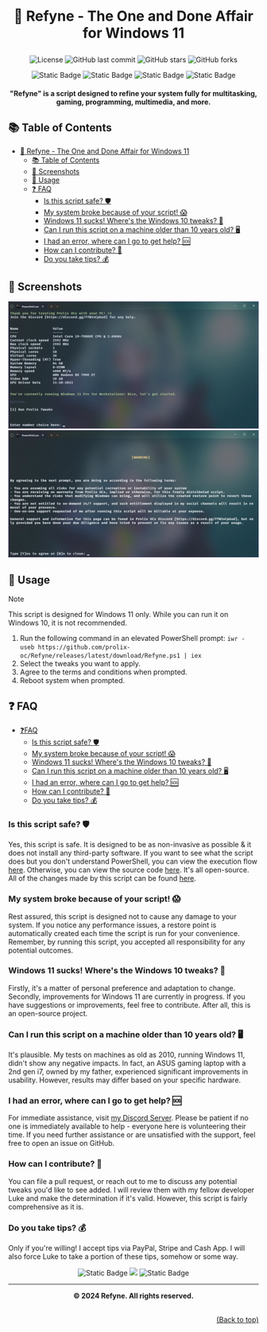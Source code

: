 # <p align="center"> 🚀 Refyne - The One and Done Affair for Windows 11 </p>

<div align="center">

![License](https://img.shields.io/badge/license-MIT-blue.svg?style=for-the-badge&color=222222)
![GitHub last commit](https://img.shields.io/github/last-commit/prolix-oc/Refyne?style=for-the-badge&color=222222)
![GitHub stars](https://img.shields.io/github/stars/prolix-oc/Refyne?style=for-the-badge&color=222222)
![GitHub forks](https://img.shields.io/github/forks/prolix-oc/Refyne?style=for-the-badge&color=222222)

</div>

<div align="center">
  <img alt="Static Badge" src="https://img.shields.io/badge/TikTok-Follow?style=for-the-badge&logo=tiktok&color=222222&link=https%3A%2F%2Ftiktok.com%2F%40prolix_oc" href="https://tiktok.com/@prolix_oc">
  <img alt="Static Badge" src="https://img.shields.io/badge/Twitch-Follow?style=for-the-badge&logo=twitch&color=222222&link=https%3A%2F%2Ftwitch.tv%2Fprolix_gg" href="https://twitch.tv/prolix_gg">
  <img alt="Static Badge" src="https://img.shields.io/badge/Formerly%20Twitter-Follow?style=for-the-badge&logo=X&color=222222&link=https%3A%2F%2Ftwitter.com%2Fprolix_gg" href="https://x.com/prolix_gg">
  <img alt="Static Badge" src="https://img.shields.io/badge/Discord-Join?style=for-the-badge&logo=discord&color=222222&link=https%3A%2F%2Fdiscord.gg%2FffW3vCpGud" href="https://discord.gg/ffW3vCpGud">
</div>

<h4 align="center"> "Refyne" is a script designed to refine your system fully for multitasking, gaming, programming, multimedia, and more. </h4>

## 📚 Table of Contents

- [ 🚀 Refyne - The One and Done Affair for Windows 11 ](#--refyne---the-one-and-done-affair-for-windows-11-)
  - [📚 Table of Contents](#-table-of-contents)
  - [📸 Screenshots](#-screenshots)
  - [🔧 Usage](#-usage)
  - [❓ FAQ](#-faq)
    - [Is this script safe? 🛡️](#is-this-script-safe-️)
    - [My system broke because of your script! 😱](#my-system-broke-because-of-your-script-)
    - [Windows 11 sucks! Where's the Windows 10 tweaks? 🤔](#windows-11-sucks-wheres-the-windows-10-tweaks-)
    - [Can I run this script on a machine older than 10 years old? 🖥️](#can-i-run-this-script-on-a-machine-older-than-10-years-old-️)
    - [I had an error, where can I go to get help? 🆘](#i-had-an-error-where-can-i-go-to-get-help-)
    - [How can I contribute? 🤝](#how-can-i-contribute-)
    - [Do you take tips? 💰](#do-you-take-tips-)

## 📸 Screenshots

![Screengrab of main screen](screenshots/screen1.webp)
![Screengrab of initial disclosure](screenshots/screen2.webp)

## 🔧 Usage

> [!NOTE]
> This script is designed for Windows 11 only. While you can run it on Windows 10, it is not recommended.

1. Run the following command in an elevated PowerShell prompt: `iwr -useb https://github.com/prolix-oc/Refyne/releases/latest/download/Refyne.ps1 | iex`
2. Select the tweaks you want to apply.
3. Agree to the terms and conditions when prompted.
4. Reboot system when prompted.

## ❓ FAQ

<!-- no toc -->
- [❓FAQ](#-faq)
  - [Is this script safe? 🛡️](#is-this-script-safe-️)
  - [My system broke because of your script! 😱](#my-system-broke-because-of-your-script-)
  - [Windows 11 sucks! Where's the Windows 10 tweaks? 🤔](#windows-11-sucks-wheres-the-windows-10-tweaks-)
  - [Can I run this script on a machine older than 10 years old? 🖥️](#can-i-run-this-script-on-a-machine-older-than-10-years-old-️)
  - [I had an error, where can I go to get help? 🆘](#i-had-an-error-where-can-i-go-to-get-help-)
  - [How can I contribute? 🤝](#how-can-i-contribute-)
  - [Do you take tips? 💰](#do-you-take-tips-)

### Is this script safe? 🛡️

Yes, this script is safe. It is designed to be as non-invasive as possible & it does not install any third-party software. If you want to see what the script does but you don't understand PowerShell, you can view the execution flow [here](docs/Refyne_Execution_Flow.md). Otherwise, you can view the source code [here](Refyne.ps1). It's all open-source. All of the changes made by this script can be found [here](docs/Refyne_Changes.md).

### My system broke because of your script! 😱

Rest assured, this script is designed not to cause any damage to your system. If you notice any performance issues, a restore point is automatically created each time the script is run for your convenience. Remember, by running this script, you accepted all responsibility for any potential outcomes.

### Windows 11 sucks! Where's the Windows 10 tweaks? 🤔

Firstly, it's a matter of personal preference and adaptation to change. Secondly, improvements for Windows 11 are currently in progress. If you have suggestions or improvements, feel free to contribute. After all, this is an open-source project.

### Can I run this script on a machine older than 10 years old? 🖥️

It's plausible. My tests on machines as old as 2010, running Windows 11, didn't show any negative impacts. In fact, an ASUS gaming laptop with a 2nd gen i7, owned by my father, experienced significant improvements in usability. However, results may differ based on your specific hardware.

### I had an error, where can I go to get help? 🆘

For immediate assistance, visit [my Discord Server](https://discord.gg/ffW3vCpGud). Please be patient if no one is immediately available to help - everyone here is volunteering their time. If you need further assistance or are unsatisfied with the support, feel free to open an issue on GitHub.

### How can I contribute? 🤝

You can file a pull request, or reach out to me to discuss any potential tweaks you'd like to see added. I will review them with my fellow developer Luke and make the determination if it's valid. However, this script is fairly comprehensive as it is.

### Do you take tips? 💰

Only if you're willing! I accept tips via PayPal, Stripe and Cash App. I will also force Luke to take a portion of these tips, somehow or some way.


<p align="center">
  <img alt="Static Badge" src="https://img.shields.io/badge/Tip_me_on_Cashapp-Thanks?style=for-the-badge&logo=cashapp&color=C1C6C3&link=https%3A%2F%2Fcash.app%2F%24ProlixOCs" href="https://cash.app/$ProlixOCs">
  <img src="https://img.shields.io/badge/Tip_me_on_Stripe-Thanks?style=for-the-badge&logo=stripe&color=A6F8D3" href="https://pay.prolix.live/b/dR6cQqajD6Ghg1i8wx">
  <img alt="Static Badge" src="https://img.shields.io/badge/Tip_me_on_PayPal-Thanks?style=for-the-badge&logo=paypal&color=B0CDE1&link=https%3A%2F%2Fpaypal.me%2Fprolixgg" href="https://paypal.me/prolixgg">
</p>

---

**<div align="center" id="footer">© 2024 Refyne. All rights reserved. <div>**
<br>
<div align="right"><a href="#">(Back to top)</a></div>
